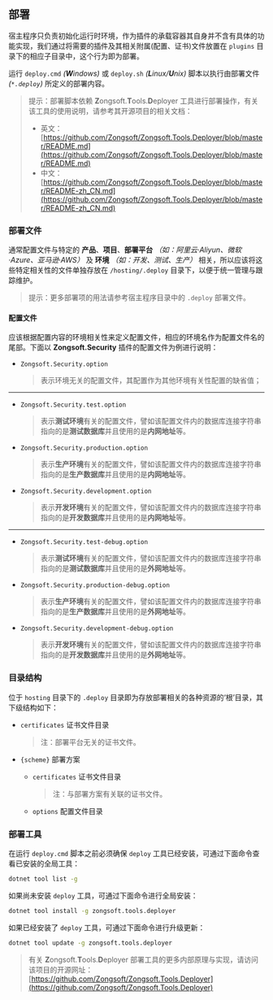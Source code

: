 ## 部署

宿主程序只负责初始化运行时环境，作为插件的承载容器其自身并不含有具体的功能实现，我们通过将需要的插件及其相关附属(配置、证书)文件放置在 `plugins` 目录下的相应子目录中，这个行为即为部署。

运行 `deploy.cmd` _(**W**indows)_ 或 `deploy.sh` _(**L**inux/**U**nix)_ 脚本以执行由部署文件 _(`*.deploy`)_ 所定义的部署内容。

> 提示：部署脚本依赖 **Z**ongsoft.**T**ools.**D**eployer 工具进行部署操作，有关该工具的使用说明，请参考其开源项目的相关文档：
> - 英文：[https://github.com/Zongsoft/Zongsoft.Tools.Deployer/blob/master/README.md](https://github.com/Zongsoft/Zongsoft.Tools.Deployer/blob/master/README.md)
> - 中文：[https://github.com/Zongsoft/Zongsoft.Tools.Deployer/blob/master/README-zh_CN.md](https://github.com/Zongsoft/Zongsoft.Tools.Deployer/blob/master/README-zh_CN.md)

### 部署文件

通常配置文件与特定的 **产品**、**项目**、**部署平台** _（如：阿里云·Aliyun、微软·Azure、亚马逊·AWS）_ 及 **环境** _（如：开发、测试、生产）_ 相关，所以应该将这些特定相关性的文件单独存放在 `/hosting/.deploy` 目录下，以便于统一管理与跟踪维护。

> 提示：更多部署项的用法请参考宿主程序目录中的 `.deploy` 部署文件。

#### 配置文件

应该根据配置内容的环境相关性来定义配置文件，相应的环境名作为配置文件名的尾部。下面以 **Zongsoft.Security** 插件的配置文件为例进行说明：

- `Zongsoft.Security.option`
	> 表示环境无关的配置文件，其配置作为其他环境有关性配置的缺省值；
-----
- `Zongsoft.Security.test.option`
	> 表示**测试环境**有关的配置文件，譬如该配置文件内的数据库连接字符串指向的是**测试数据库**并且使用的是**内网地址**等。
- `Zongsoft.Security.production.option`
	> 表示**生产环境**有关的配置文件，譬如该配置文件内的数据库连接字符串指向的是**生产数据库**并且使用的是**内网地址**等。
- `Zongsoft.Security.development.option`
	> 表示**开发环境**有关的配置文件，譬如该配置文件内的数据库连接字符串指向的是**开发数据库**并且使用的是**内网地址**等。
-----
- `Zongsoft.Security.test-debug.option`
	> 表示**测试环境**有关的配置文件，譬如该配置文件内的数据库连接字符串指向的是**测试数据库**并且使用的是**外网地址**等。
- `Zongsoft.Security.production-debug.option`
	> 表示**生产环境**有关的配置文件，譬如该配置文件内的数据库连接字符串指向的是**生产数据库**并且使用的是**外网地址**等。
- `Zongsoft.Security.development-debug.option`
	> 表示**开发环境**有关的配置文件，譬如该配置文件内的数据库连接字符串指向的是**开发数据库**并且使用的是**外网地址**等。

### 目录结构

位于 `hosting` 目录下的 `.deploy` 目录即为存放部署相关的各种资源的‘根’目录，其下级结构如下：

- `certificates` 证书文件目录
	> 注：部署平台无关的证书文件。

- `{scheme}` 部署方案
	- `certificates` 证书文件目录
		> 注：与部署方案有关联的证书文件。
	- `options` 配置文件目录

### 部署工具

在运行 `deploy.cmd` 脚本之前必须确保 `deploy` 工具已经安装，可通过下面命令查看已安装的全局工具：
```bash
dotnet tool list -g
```

如果尚未安装 `deploy` 工具，可通过下面命令进行全局安装：
```bash
dotnet tool install -g zongsoft.tools.deployer
```

如果已经安装了 `deploy` 工具，可通过下面命令进行升级更新：
```bash
dotnet tool update -g zongsoft.tools.deployer
```

> 有关 **Z**ongsoft.**T**ools.**D**eployer 部署工具的更多内部原理与实现，请访问该项目的开源网址：[https://github.com/Zongsoft/Zongsoft.Tools.Deployer](https://github.com/Zongsoft/Zongsoft.Tools.Deployer)
